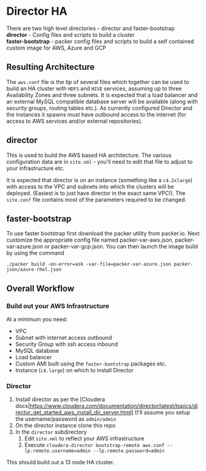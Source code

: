 # Director HA

There are two high level directories - director and faster-bootstrap  
**director** - Config files and scripts to build a cluster  
**faster-bootstrap** - packer config files and scripts to build a self contained custom image for AWS, Azure and GCP

## Resulting Architecture
The `aws.conf` file is the tip of several files which together can be used to build an HA cluster with `HDFS` and `HIVE` services, assuming up to three Availability Zones and three subnets. It is expected that a load balancer and an external MySQL compatible database server will be available (along with security groups, routing tables etc.). As currently configured Director and the instances it spawns must have outbound access to the internet (for access to AWS services and/or external repositories). 

## director
This is used to build the AWS based HA architecture. The various configuration data are in `site.xml` - you'll need to edit that file to adjust to your infrastructure etc.

It is expected that director is on an instance (something like a `c4.2xlarge`) with access to the VPC and subnets into which the clusters will be deployed. (Easiest is to just have director in the exact same VPC!). The `site.conf` file contains most of the parameters required to be changed. 



## faster-bootstrap
To use faster bootstrap first download the packer utility from packer.io. Next customize the appropriate config file named packer-var-aws.json, packer-var-azure.json or packer-var-gcp.json. You can then launch the image build by using the command

```
./packer build -on-error=ask -var-file=packer-var-azure.json packer-json/azure-rhel.json
```

## Overall Workflow
### Build out your AWS Infrastructure
At a minimum you need:
* VPC
* Subnet with internet access outbound
* Security Group with ssh access inbound
* MySQL database
* Load balancer
* Custom AMI built using the `faster-bootstrap` packages etc.
* Instance (`c4.large`) on which to install Director

### Director
1. Install director as per the [Cloudera docs|https://www.cloudera.com/documentation/director/latest/topics/director_get_started_aws_install_dir_server.html] (I'll assume you setup the username/password as `admin/admin`
1. On the director instance clone this repo
1. In the `director` subdirectory
    1. Edit `site.xml` to reflect your AWS infrastructure
    1. Execute `cloudera-director bootstrap-remote aws.conf --lp.remote.username=admin --lp.remote.password=admin`

This should build out a 13 node HA cluster. 
